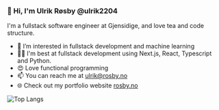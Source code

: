 ### 👋 Hi, I'm Ulrik Røsby @ulrik2204
I'm a fullstack software engineer at Gjensidige, and love tea and code structure. 
- 👀 I’m interested in fullstack development and machine learning
- 🤹‍♀️ I'm best at fullstack development using Next.js, React, Typescript and Python.
- 😍 Love functional programming
- 📫 You can reach me at ulrik@rosby.no
- 🌐 Check out my portfolio website [rosby.no](https://rosby.no)

<!-- ![Anurag's github stats](https://github-readme-stats.vercel.app/api?username=ulrik2204&show_icons=true&hide=stars&count_private=true) -->

![Top Langs](https://github-readme-stats.vercel.app/api/top-langs/?username=ulrik2204&layout=compact&card_width=445&include_all_commits=true&theme=dark&hide=jupyter%20notebook)
